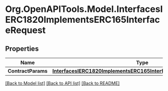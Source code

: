 # Org.OpenAPITools.Model.InterfacesIERC1820ImplementsERC165InterfaceRequest

## Properties

Name | Type | Description | Notes
------------ | ------------- | ------------- | -------------
**ContractParams** | [**InterfacesIERC1820ImplementsERC165InterfaceRequestContractParams**](InterfacesIERC1820ImplementsERC165InterfaceRequestContractParams.md) |  | 

[[Back to Model list]](../README.md#documentation-for-models) [[Back to API list]](../README.md#documentation-for-api-endpoints) [[Back to README]](../README.md)

